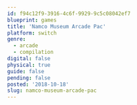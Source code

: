 ```yaml
---
id: f94c12f9-3916-4c6f-9929-9c5c08042ef7
blueprint: games
title: 'Namco Museum Arcade Pac'
platform: switch
genre:
  - arcade
  - compilation
digital: false
physical: true
guide: false
pending: false
posted: '2018-10-18'
slug: namco-museum-arcade-pac
---
```

